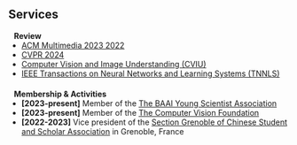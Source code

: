 ## Services
<!-- 
<h4 style="margin:0 10px 0;">Conference Reviewers</h4>

<ul style="margin:0 0 5px;">
  <li><a href="http://cvpr2023.thecvf.com/"><autocolor>IEEE/CVF Conference on Computer Vision and Pattern Recognition (CVPR) 2021-2023</autocolor></a></li>
  <li><a href="http://iccv2021.thecvf.com/"><autocolor>IEEE/CVF International Conference on Computer Vision (ICCV) 2021</autocolor></a></li>
  <li><a href="https://eccv2022.ecva.net/"><autocolor>European Conference on Computer Vision (ECCV) 2022</autocolor></a></li>
</ul> -->

<h4 style="margin:0 10px 0;">Review</h4>

<ul style="margin:0 0 20px;">
  <li><a href="https://www.acmmm2023.org/" target="_blank"> ACM Multimedia 2023 2022 </a></li>
  <li><a href="https://cvpr.thecvf.com/" target="_blank"> CVPR 2024 </a></li>
  <li><a href="https://www.sciencedirect.com/journal/computer-vision-and-image-understanding" target="_blank"> Computer Vision and Image Understanding (CVIU) </a></li>
  <li><a href="https://cis.ieee.org/publications/t-neural-networks-and-learning-systems" target="_blank"> IEEE Transactions on Neural Networks and Learning Systems (TNNLS) </a></li>

</ul>

<h4 style="margin:0 10px 0;">Membership & Activities</h4>

<ul style="margin:0 0 20px;">
  <li><strong>[2023-present]</strong> Member of the <a href="https://www.thecvf.com/" target="_blank"> The BAAI Young Scientist Association </a></li>
  <li><strong>[2023-present]</strong> Member of the <a href="https://baai.ac.cn/" target="_blank"> The Computer Vision Foundation </a></li>
  <li><strong>[2022-2023]</strong> Vice president of the <a href="http://jiaoyuchu.online.fr/Subpages/UCECF.html" target="_blank"> Section Grenoble of Chinese Student and Scholar Association</a> in Grenoble, France</li>
</ul>
